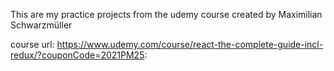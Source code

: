 This are my practice projects from the udemy course created by Maximilian Schwarzmüller

course url: https://www.udemy.com/course/react-the-complete-guide-incl-redux/?couponCode=2021PM25: 
